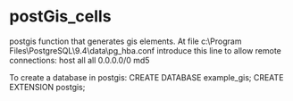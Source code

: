 # postGis_cells
postgis function that generates gis elements.
At file
c:\Program Files\PostgreSQL\9.4\data\pg_hba.conf
introduce this line to allow remote connections:
host    all             all             0.0.0.0/0           md5

To create a database in postgis:
CREATE DATABASE example_gis;
CREATE EXTENSION postgis;
